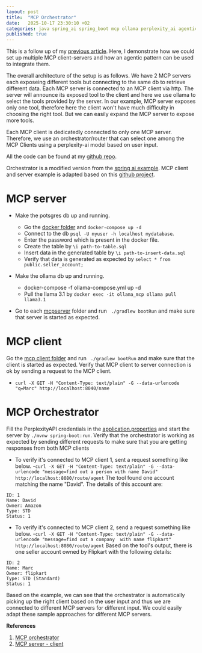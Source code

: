 ```yaml
---
layout: post
title:  "MCP Orchestrator"
date:   2025-10-17 23:30:10 +02
categories: java spring_ai spring_boot mcp ollama perplexity_ai agentic_patterns
published: true
---
```

This is a follow up of my [previous article](https://deleserna.github.io/java/spring_ai/perplexity_ai/mcp/mcp_server/mcp_inspector/2025/08/15/spring_ai_perplexity_MCP.html). Here, I demonstrate how we could set up multiple MCP client-servers and how an agentic pattern can be used to integrate them.

The overall architecture of the setup is as follows. We have 2 MCP servers each exposeing different tools but connecting to the same db to retrieve different data. Each MCP server is connected to an MCP client via http. The server will announce its exposed tool to the client and here we use ollama to select the tools provided by the server. In our example, MCP server exposes only one tool, therefore here the client won't have much difficulty in choosing the right tool. But we can easily expand the MCP server to expose more tools.

Each MCP client is dedicatedly connected to only one MCP server. Therefore, we use an orchestrator/router that can select one among the MCP Clients using a perplexity-ai model based on user input.

All the code can be found at my [github repo](https://github.com/deleSerna/ai-ex/tree/main/java/springAI/mcporchestrator).

Orchestrator is a modified version from the [spring ai example](https://github.com/spring-projects/spring-ai-examples/tree/main/agentic-patterns/routing-workflow).
MCP client and server example is adapted based on this [github project](https://github.com/kuldeepsingh99/mcp-server-with-spring-ai/blob/main/README.md).

# MCP server

- Make the potsgres db up and running.
   - Go the [docker folder](https://github.com/deleSerna/ai-ex/tree/main/java/springAI/mcporchestrator/mcp-client-server/docker) and `docker-compose up -d`
   - Connect to the db `psql -U myuser -h localhost mydatabase`.
   - Enter the password which is present in the docker file.
   - Create the table by `\i path-to-table.sql`
   - Insert data in the generated table by `\i path-to-insert-data.sql`
   - Verify that data is generated as expected by `select * from public.seller_account;`

- Make the ollama db up and running.
   - docker-compose -f ollama-compose.yml up -d
   - Pull the  llama 3.1 by `docker exec -it ollama_mcp ollama pull llama3.1`

- Go to each [mcpserver](https://github.com/deleSerna/ai-ex/tree/main/java/springAI/mcporchestrator/mcp-client-server/mcp-server) folder and run ` ./gradlew bootRun` and make sure that server is started as expected.

# MCP client
Go the [mcp client folder](https://github.com/deleSerna/ai-ex/tree/main/java/springAI/mcporchestrator/mcp-client-server/mcp-client) and run ` ./gradlew bootRun` and make sure that the client is started as expected. Verify that MCP client to server connection is ok by sending a request to the MCP client. 
  - `curl -X GET -H "Content-Type: text/plain" -G --data-urlencode "q=Marc" http://localhost:8040/name`

# MCP Orchestrator

Fill the PerplexityAPI credentials in the  [application.properties](https://github.com/deleSerna/ai-ex/blob/main/java/springAI/mcporchestrator/routing-workflow/src/main/resources/application.properties#L5) and start the server by `./mvnw spring-boot:run`. Verify that the orchestrator is working as expected by sending different requests to make sure that you are getting responses from both MCP clients
 - To verify it's connected to MCP client 1, sent a request something like below.
  -`curl -X GET -H "Content-Type: text/plain" -G --data-urlencode "message=find out a person with name David" http://localhost:8080/route/agent`
The tool found one account matching the name "David". The details of this account are:
```
ID: 1
Name: David
Owner: Amazon
Type: STD
Status: 1
```
 - To verify it's connected to MCP client 2, send a request something like below.
-`curl -X GET -H "Content-Type: text/plain" -G --data-urlencode "message=find out a company  with name flipkart" http://localhost:8080/route/agent`
Based on the tool's output, there is one seller account owned by Flipkart with the following details:
```
ID: 2
Name: Marc
Owner: flipkart
Type: STD (Standard)
Status: 1                                                            
```

Based on the example, we can see that the orchestrator is automatically picking up the right client based on the user input and thus we are connected to different MCP servers for different input.
We could easily adapt these sample approaches for different MCP servers.


**References**
1. [MCP orchestrator](https://github.com/spring-projects/spring-ai-examples/tree/main/agentic-patterns/routing-workflow)
2. [MCP server - client](https://github.com/kuldeepsingh99/mcp-server-with-spring-ai/blob/main/README.md)